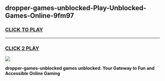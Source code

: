 
## dropper-games-unblocked-Play-Unblocked-Games-Online-9fm97
<h3>
<a href="https://premium76.site?title=dropper-games-unblocked&ref=25A">CLICK TO PLAY</a></h3>
<hr>

<h3>
<a href="https://premium76.site?title=dropper-games-unblocked&ref=25A">CLICK 2 PLAY</a>
  
</h3>

<a href="https://premium76.site?title=dropper-games-unblocked&ref=25A"><img src="https://clearcache.store/games.png"></a>


**dropper-games-unblocked games unblocked: Your Gateway to Fun and Accessible Online Gaming**
